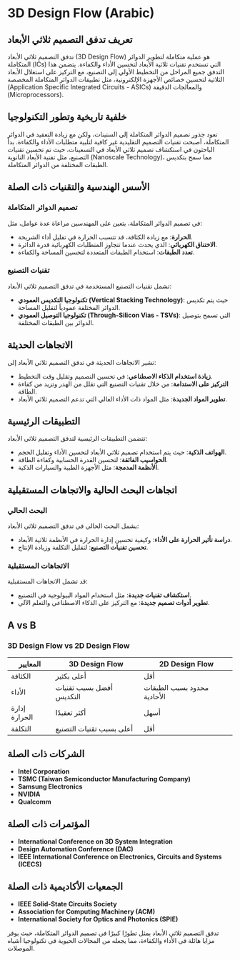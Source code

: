 # 3D Design Flow (Arabic)

## تعريف تدفق التصميم ثلاثي الأبعاد

تدفق التصميم ثلاثي الأبعاد (3D Design Flow) هو عملية متكاملة لتطوير الدوائر المتكاملة (ICs) التي تستخدم تقنيات ثلاثية الأبعاد لتحسين الأداء والكفاءة. يتضمن هذا التدفق جميع المراحل من التخطيط الأولي إلى التصنيع، مع التركيز على استغلال الأبعاد الثلاثية لتحسين خصائص الأجهزة الإلكترونية، مثل تطبيقات الدوائر المتكاملة المخصصة (Application Specific Integrated Circuits - ASICs) والمعالجات الدقيقة (Microprocessors).

## خلفية تاريخية وتطور التكنولوجيا

تعود جذور تصميم الدوائر المتكاملة إلى الستينات، ولكن مع زيادة التعقيد في الدوائر المتكاملة، أصبحت تقنيات التصميم التقليدية غير كافية لتلبية متطلبات الأداء والكفاءة. بدأ الباحثون في استكشاف تصميم ثلاثي الأبعاد في التسعينات، حيث تم تحسين تقنيات التصنيع، مثل تقنية الأبعاد النانوية (Nanoscale Technology)، مما سمح بتكديس الطبقات المختلفة من الدوائر المتكاملة.

## الأسس الهندسية والتقنيات ذات الصلة

### تصميم الدوائر المتكاملة

في تصميم الدوائر المتكاملة، يتعين على المهندسين مراعاة عدة عوامل، مثل:

- **الحرارة**: مع زيادة الكثافة، قد تتسبب الحرارة في تقليل أداء الشريحة.
- **الاختناق الكهربائي**: الذي يحدث عندما تتجاوز المتطلبات الكهربائية قدرة الدائرة.
- **تعدد الطبقات**: استخدام الطبقات المتعددة لتحسين المساحة والكفاءة.

### تقنيات التصنيع

تشمل تقنيات التصنيع المستخدمة في تدفق التصميم ثلاثي الأبعاد:

- **تكنولوجيا التكديس العمودي (Vertical Stacking Technology)**: حيث يتم تكديس الدوائر المختلفة عمودياً لتقليل المساحة.
- **تكنولوجيا التوصيل العمودي (Through-Silicon Vias - TSVs)**: التي تسمح بتوصيل الدوائر بين الطبقات المختلفة.

## الاتجاهات الحديثة

تشير الاتجاهات الحديثة في تدفق التصميم ثلاثي الأبعاد إلى:

- **زيادة استخدام الذكاء الاصطناعي**: في تحسين التصميم وتقليل وقت التخطيط.
- **التركيز على الاستدامة**: من خلال تقنيات التصنيع التي تقلل من الهدر وتزيد من كفاءة الطاقة.
- **تطوير المواد الجديدة**: مثل المواد ذات الأداء العالي التي تدعم التصميم ثلاثي الأبعاد.

## التطبيقات الرئيسية

تتضمن التطبيقات الرئيسية لتدفق التصميم ثلاثي الأبعاد:

- **الهواتف الذكية**: حيث يتم استخدام تصميم ثلاثي الأبعاد لتحسين الأداء وتقليل الحجم.
- **الحواسيب الفائقة**: لتحسين القدرة الحسابية وكفاءة الطاقة.
- **الأنظمة المدمجة**: مثل الأجهزة الطبية والسيارات الذكية.

## اتجاهات البحث الحالية والاتجاهات المستقبلية

### البحث الحالي

يشمل البحث الحالي في تدفق التصميم ثلاثي الأبعاد:

- **دراسة تأثير الحرارة على الأداء**: وكيفية تحسين إدارة الحرارة في الأنظمة ثلاثية الأبعاد.
- **تحسين تقنيات التصنيع**: لتقليل التكلفة وزيادة الإنتاج.

### الاتجاهات المستقبلية

قد تشمل الاتجاهات المستقبلية:

- **استكشاف تقنيات جديدة**: مثل استخدام المواد البيولوجية في التصنيع.
- **تطوير أدوات تصميم جديدة**: مع التركيز على الذكاء الاصطناعي والتعلم الآلي.

## A vs B

### 3D Design Flow vs 2D Design Flow

| المعايير                      | 3D Design Flow               | 2D Design Flow               |
|-------------------------------|-------------------------------|-------------------------------|
| الكثافة                       | أعلى بكثير                   | أقل                          |
| الأداء                        | أفضل بسبب تقنيات التكديس    | محدود بسبب الطبقات الأحادية  |
| إدارة الحرارة                 | أكثر تعقيدًا                 | أسهل                          |
| التكلفة                       | أعلى بسبب تقنيات التصنيع    | أقل                          |

## الشركات ذات الصلة

- **Intel Corporation**
- **TSMC (Taiwan Semiconductor Manufacturing Company)**
- **Samsung Electronics**
- **NVIDIA**
- **Qualcomm**

## المؤتمرات ذات الصلة

- **International Conference on 3D System Integration**
- **Design Automation Conference (DAC)**
- **IEEE International Conference on Electronics, Circuits and Systems (ICECS)**

## الجمعيات الأكاديمية ذات الصلة

- **IEEE Solid-State Circuits Society**
- **Association for Computing Machinery (ACM)**
- **International Society for Optics and Photonics (SPIE)**

تدفق التصميم ثلاثي الأبعاد يمثل تطورًا كبيرًا في تصميم الدوائر المتكاملة، حيث يوفر مزايا هائلة في الأداء والكفاءة، مما يجعله من المجالات الحيوية في تكنولوجيا أشباه الموصلات.
